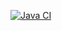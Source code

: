 [![Java CI](https://github.com/aliyavoronkina/BehaviourDrivenDevelopment/actions/workflows/ci.yml/badge.svg)](https://github.com/aliyavoronkina/BehaviourDrivenDevelopment/actions/workflows/ci.yml)
